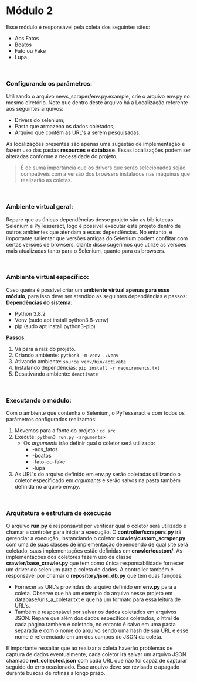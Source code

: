 # Módulo 2

Esse módulo é responsável pela coleta dos seguintes sites:
* Aos Fatos
* Boatos
* Fato ou Fake
* Lupa

<br>

### Configurando os parâmetros:
Utilizando o arquivo news_scraper/env.py.example, crie o arquivo env.py no mesmo diretório.
Note que dentro deste arquivo há a Localização referente aos seguintes arquivos:
* Drivers do selenium;
* Pasta que armazena os dados coletados;
* Arquivo que contém as URL's a serem pesquisadas.


As localizações presentes são apenas uma sugestão de implementação e fazem uso das pastas **resources** e **database**. Essas localizações podem ser alteradas conforme a necessidade do projeto.
> É de suma importância que os drivers que serão selecionados sejão compatíveis com a versão dos browsers instalados nas máquinas que realizarão as coletas.

<br>

### Ambiente virtual geral:
Repare que as únicas dependências desse projeto são as bibliotecas Selenium e PyTesseract, logo é possível executar este projeto dentro de outros ambientes que atendam a essas dependências.
No entanto, é importante salientar que versões antigas do Selenium podem conflitar com certas versões de browsers, diante disso sugerimos que utilize as versões mais atualizadas tanto para o Selenium, quanto para os browsers.

<br>

### Ambiente virtual específico:
Caso queira é possível criar um **ambiente virtual apenas para esse módulo**, para isso deve ser atendido as seguintes dependências e passos:
**Dependências do sistema**:
* Python 3.8.2
* Venv (sudo apt install python3.8-venv)
* pip (sudo apt install python3-pip)

**Passos**:
1. Vá para a raiz do projeto.
2. Criando ambiente: `python3 -m venv ./venv`
3. Ativando ambiente:  `source venv/bin/activate`
4. Instalando dependências: `pip install -r requirements.txt`
5. Desativando ambiente: `deactivate`

<br>

### Executando o módulo:
Com o ambiente que contenha o Selenium, o PyTesseract e com todos os parâmetros configurados realizamos:
1. Movemos para a fonte do projeto :  `cd src`
2. Execute: `python3 run.py <arguments>`
	* Os _arguments_ irão definir qual o coletor será utilizado:
		* -aos_fatos		
		* -boatos
		* -fato-ou-fake
		* -lupa
3. As URL's do arquivo definido em env.py serão coletadas utilizando o coletor especificado em _arguments_ e serão salvos na pasta também definida no arquivo env.py.

<br>

### Arquitetura e estrutura de execução
O arquivo **run.py** é responsável por verificar qual o coletor será utilizado e chamar a controler para iniciar a execução.
O **controller/scrapers.py** irá gerenciar a execução, instanciando o coletor **crawler/custom_scraper.py** com uma de suas classes de implementação dependendo de qual site será coletado, suas implementações estão definidas em **crawler/custom/**.
As implementações dos coletores fazem uso da classe **crawler/base_crawler.py** que tem como única responsabilidade fornecer um driver do selenium para a coleta de dados.
A controller também é responsável por chamar o **repository/json_db.py** que tem duas funções:
* Fornecer as URL's provindas do arquivo definido em  **env.py** para a coleta.
Observe que há um exemplo do arquivo nesse projeto em database/urls_a_coletar.txt e que há um formato para essa leitura de URL's.
* Também é responsável por salvar os dados coletados em arquivos JSON. Repare que além dos dados específicos coletados, o html de cada página também é coletado, no entanto é salvo em uma pasta separada e com o nome do arquivo sendo uma hash de sua URL e esse nome é referenciado em um dos campos do JSON da coleta.

É importante ressaltar que ao realizar a coleta haverão problemas de captura de dados eventualmente, cada coletor irá salvar um arquivo JSON chamado **not_collected.json** com cada URL que não foi capaz de capturar seguido do erro ocasionado.
Esse arquivo deve ser revisado e apagado durante buscas de rotinas a longo prazo.
